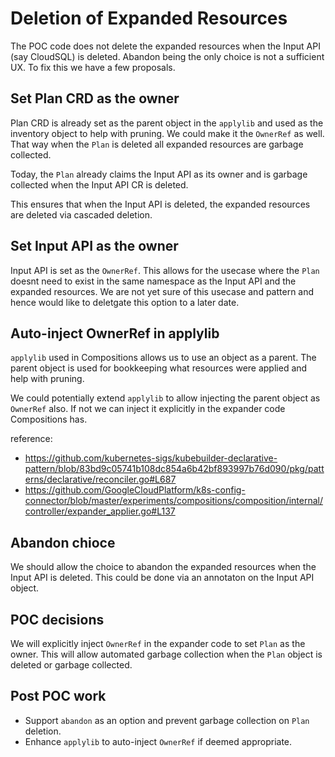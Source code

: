 # Deletion of Expanded Resources

The POC code does not delete the expanded resources when the Input API (say CloudSQL) is deleted.
Abandon being the only choice is not a sufficient UX. To fix this we have a few proposals.

## Set Plan CRD as the owner

Plan CRD is already set as the parent object in the `applylib` and used as the inventory object to help with pruning. We could make it the `OwnerRef` as well. That way when the `Plan` is deleted all expanded resources are garbage collected. 

Today, the `Plan` already claims the Input API as its owner and is garbage collected when the Input API CR is deleted.

This ensures that when the Input API is deleted, the expanded resources are deleted via cascaded deletion.

## Set Input API as the owner

Input API is set as the `OwnerRef`. This allows for the usecase where the `Plan` doesnt need to exist in the same namespace as the Input API and the expanded resources. We are not yet sure of this usecase and pattern and hence would like to deletgate this option to a later date. 

## Auto-inject OwnerRef in applylib

`applylib` used in Compositions allows us to use an object as a parent. The parent object is used for bookkeeping what resources were applied and help with pruning. 

We could potentially extend `applylib` to allow injecting the parent object as `OwnerRef` also. If not we can inject it explicitly in the expander code Compositions has.

reference:
- https://github.com/kubernetes-sigs/kubebuilder-declarative-pattern/blob/83bd9c05741b108dc854a6b42bf893997b76d090/pkg/patterns/declarative/reconciler.go#L687
- https://github.com/GoogleCloudPlatform/k8s-config-connector/blob/master/experiments/compositions/composition/internal/controller/expander_applier.go#L137

## Abandon chioce

We should allow the choice to abandon the expanded resources when the Input API is deleted. This could be done via an annotaton on the Input API object. 

## POC decisions

We will explicitly inject `OwnerRef` in the expander code to set `Plan` as the owner. This will allow automated garbage collection when the `Plan` object is deleted or garbage collected. 

## Post POC work

- Support `abandon` as an option and prevent garbage collection on `Plan` deletion.
- Enhance `applylib` to auto-inject `OwnerRef` if deemed appropriate. 